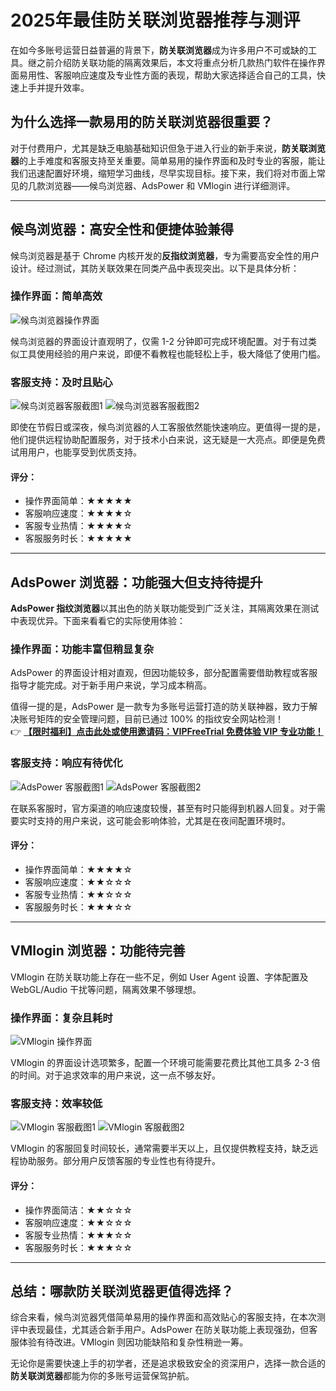 # 2025年最佳防关联浏览器推荐与测评

在如今多账号运营日益普遍的背景下，**防关联浏览器**成为许多用户不可或缺的工具。继之前介绍防关联功能的隔离效果后，本文将重点分析几款热门软件在操作界面易用性、客服响应速度及专业性方面的表现，帮助大家选择适合自己的工具，快速上手并提升效率。

## 为什么选择一款易用的防关联浏览器很重要？

对于付费用户，尤其是缺乏电脑基础知识但急于进入行业的新手来说，**防关联浏览器**的上手难度和客服支持至关重要。简单易用的操作界面和及时专业的客服，能让我们迅速配置好环境，缩短学习曲线，尽早实现目标。接下来，我们将对市面上常见的几款浏览器——候鸟浏览器、AdsPower 和 VMlogin 进行详细测评。

---

## 候鸟浏览器：高安全性和便捷体验兼得

候鸟浏览器是基于 Chrome 内核开发的**反指纹浏览器**，专为需要高安全性的用户设计。经过测试，其防关联效果在同类产品中表现突出。以下是具体分析：

### 操作界面：简单高效

![候鸟浏览器操作界面](https://198301.xyz/img/5463649459.webp)

候鸟浏览器的界面设计直观明了，仅需 1-2 分钟即可完成环境配置。对于有过类似工具使用经验的用户来说，即便不看教程也能轻松上手，极大降低了使用门槛。

### 客服支持：及时且贴心

![候鸟浏览器客服截图1](https://198301.xyz/img/13954277863.webp)
![候鸟浏览器客服截图2](https://198301.xyz/img/25483990401.webp)

即使在节假日或深夜，候鸟浏览器的人工客服依然能快速响应。更值得一提的是，他们提供远程协助配置服务，对于技术小白来说，这无疑是一大亮点。即便是免费试用用户，也能享受到优质支持。

#### 评分：
- 操作界面简单：★★★★★  
- 客服响应速度：★★★★☆  
- 客服专业热情：★★★★☆  
- 客服服务时长：★★★★★  

---

## AdsPower 浏览器：功能强大但支持待提升

**AdsPower 指纹浏览器**以其出色的防关联功能受到广泛关注，其隔离效果在测试中表现优异。下面来看看它的实际使用体验：

### 操作界面：功能丰富但稍显复杂

AdsPower 的界面设计相对直观，但因功能较多，部分配置需要借助教程或客服指导才能完成。对于新手用户来说，学习成本稍高。

值得一提的是，AdsPower 是一款专为多账号运营打造的防关联神器，致力于解决账号矩阵的安全管理问题，目前已通过 100% 的指纹安全网站检测！  
👉 **[【限时福利】点击此处或使用邀请码：VIPFreeTrial 免费体验 VIP 专业功能！](https://bit.ly/adspower_free)**

### 客服支持：响应有待优化

![AdsPower 客服截图1](https://198301.xyz/img/3705298783.webp)
![AdsPower 客服截图2](https://198301.xyz/img/57069466556.webp)

在联系客服时，官方渠道的响应速度较慢，甚至有时只能得到机器人回复。对于需要实时支持的用户来说，这可能会影响体验，尤其是在夜间配置环境时。

#### 评分：
- 操作界面简单：★★★★☆  
- 客服响应速度：★★☆☆☆  
- 客服专业热情：★★☆☆☆  
- 客服服务时长：★★★☆☆  

---

## VMlogin 浏览器：功能待完善

VMlogin 在防关联功能上存在一些不足，例如 User Agent 设置、字体配置及 WebGL/Audio 干扰等问题，隔离效果不够理想。

### 操作界面：复杂且耗时

![VMlogin 操作界面](https://198301.xyz/img/56956755465.webp)

VMlogin 的界面设计选项繁多，配置一个环境可能需要花费比其他工具多 2-3 倍的时间。对于追求效率的用户来说，这一点不够友好。

### 客服支持：效率较低

![VMlogin 客服截图1](https://198301.xyz/img/470388257616.webp)
![VMlogin 客服截图2](https://198301.xyz/img/245328766.webp)

VMlogin 的客服回复时间较长，通常需要半天以上，且仅提供教程支持，缺乏远程协助服务。部分用户反馈客服的专业性也有待提升。

#### 评分：
- 操作界面简洁：★★☆☆☆  
- 客服响应速度：★★☆☆☆  
- 客服专业热情：★★★☆☆  
- 客服服务时长：★★★☆☆  

---

## 总结：哪款防关联浏览器更值得选择？

综合来看，候鸟浏览器凭借简单易用的操作界面和高效贴心的客服支持，在本次测评中表现最佳，尤其适合新手用户。AdsPower 在防关联功能上表现强劲，但客服体验有待改进。VMlogin 则因功能缺陷和复杂性稍逊一筹。

无论你是需要快速上手的初学者，还是追求极致安全的资深用户，选择一款合适的**防关联浏览器**都能为你的多账号运营保驾护航。